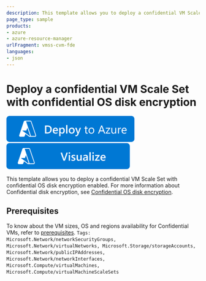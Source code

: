 ```yaml
---
description: This template allows you to deploy a confidential VM Scale Set with confidential OS disk encryption enabled.
page_type: sample
products:
- azure
- azure-resource-manager
urlFragment: vmss-cvm-fde
languages:
- json
---
```

# Deploy a confidential VM Scale Set with confidential OS disk encryption

[![Deploy To Azure](https://raw.githubusercontent.com/Azure/azure-quickstart-templates/master/1-CONTRIBUTION-GUIDE/images/deploytoazure.svg?sanitize=true)](https://portal.azure.com/#create/Microsoft.Template/uri/https%3A%2F%2Fraw.githubusercontent.com%2FAzure%2Fazure-quickstart-templates%2Fmaster%2Fdemos%2Fvmss-cvm-fde%2Fazuredeploy.json/createUIDefinitionUri/https%3A%2F%2Fraw.githubusercontent.com%2FAzure%2Fazure-quickstart-templates%2Fmaster%2Fdemos%2Fvmss-cvm-fde%2FcreateUiDefinition.json)
[![Visualize](https://raw.githubusercontent.com/Azure/azure-quickstart-templates/master/1-CONTRIBUTION-GUIDE/images/visualizebutton.svg?sanitize=true)](http://armviz.io/#/?load=https%3A%2F%2Fraw.githubusercontent.com%2FAzure%2Fazure-quickstart-templates%2Fmaster%2Fdemos%2Fvmss-cvm-fde%2Fazuredeploy.json)

This template allows you to deploy a confidential VM Scale Set with confidential OS disk encryption enabled. For more information about Confidential disk encryption, see [Confidential OS disk encryption](https://learn.microsoft.com/en-us/azure/confidential-computing/confidential-vm-overview#confidential-os-disk-encryption).

## Prerequisites

To know about the VM sizes, OS and regions availability for Confidential VMs, refer to [prerequisites](https://learn.microsoft.com/en-us/azure/confidential-computing/confidential-vm-overview#limitations).
`Tags: Microsoft.Network/networkSecurityGroups, Microsoft.Network/virtualNetworks, Microsoft.Storage/storageAccounts, Microsoft.Network/publicIPAddresses, Microsoft.Network/networkInterfaces, Microsoft.Compute/virtualMachines, Microsoft.Compute/virtualMachineScaleSets`
